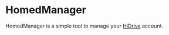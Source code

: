 # HomedManager

HomedManager is a simple tool to manage your [HiDrive](https://www.free-hidrive.com) account. 
